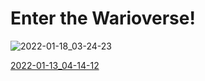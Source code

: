 # Enter the Warioverse!

![2022-01-18_03-24-23](https://user-images.githubusercontent.com/28064934/150007504-18690e1e-31aa-456f-8cf0-2a104e799606.jpg)

[2022-01-13_04-14-12](https://user-images.githubusercontent.com/28064934/150006857-da5289dd-7b64-429d-aca4-de76d59c930f.jpg)
